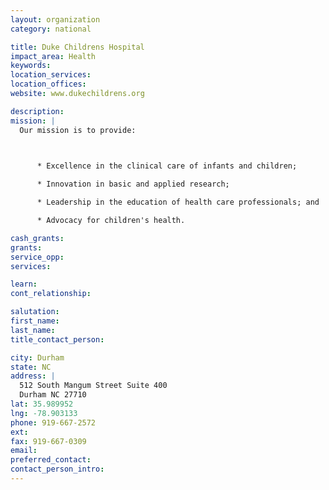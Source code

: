 ```yaml
---
layout: organization
category: national

title: Duke Childrens Hospital
impact_area: Health
keywords: 
location_services: 
location_offices: 
website: www.dukechildrens.org

description: 
mission: |
  Our mission is to provide:

  

      * Excellence in the clinical care of infants and children;

      * Innovation in basic and applied research;

      * Leadership in the education of health care professionals; and

      * Advocacy for children's health.

cash_grants: 
grants: 
service_opp: 
services: 

learn: 
cont_relationship: 

salutation: 
first_name: 
last_name: 
title_contact_person: 

city: Durham
state: NC
address: |
  512 South Mangum Street Suite 400  
  Durham NC 27710
lat: 35.989952
lng: -78.903133
phone: 919-667-2572
ext: 
fax: 919-667-0309
email: 
preferred_contact: 
contact_person_intro: 
---
```

